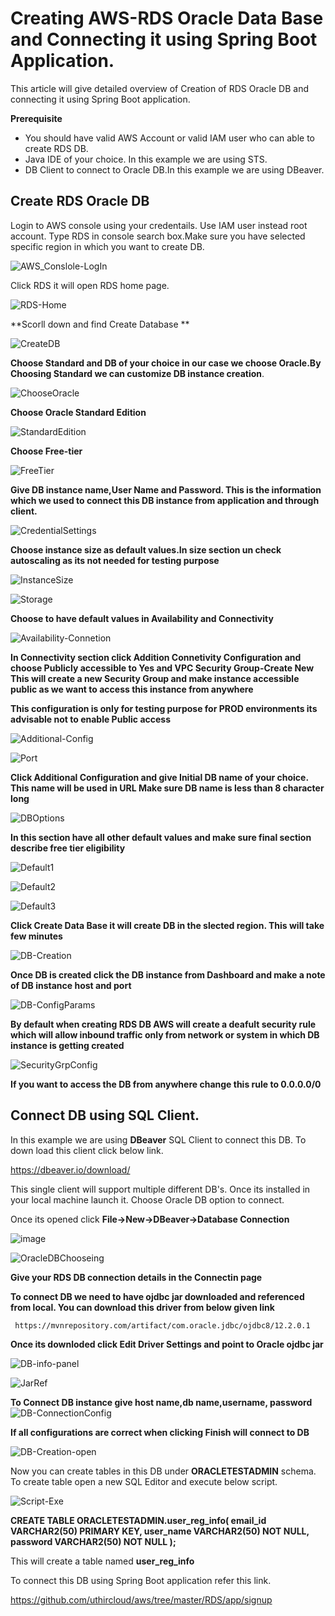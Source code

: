 # Creating AWS-RDS Oracle Data Base and Connecting it using Spring Boot Application.

This article will give detailed overview of Creation of RDS Oracle DB and connecting it using Spring Boot application.

**Prerequisite**

  - You should have valid AWS Account or valid IAM user who can able to create RDS DB.
  - Java IDE of your choice. In this example we are using STS.
  - DB Client to connect to Oracle DB.In this example we are using DBeaver.
  
  ## Create RDS Oracle DB
  
  Login to AWS console using your credentails. Use IAM user instead root account.
  Type RDS in console search box.Make sure you have selected specific region in which you want to create DB.
  
  ![AWS_Conslole-LogIn](https://user-images.githubusercontent.com/50639924/65958173-cc574780-e41c-11e9-85fb-9cbf6bb4951d.PNG)
  
  Click RDS it will open RDS home page.
  
  ![RDS-Home](https://user-images.githubusercontent.com/50639924/65958278-06c0e480-e41d-11e9-975c-b440777791f2.PNG)
  
  **Scorll down and find Create Database **
  
  ![CreateDB](https://user-images.githubusercontent.com/50639924/65958415-54d5e800-e41d-11e9-83f3-e2bf9cffa7a4.PNG)
  
  **Choose Standard and DB of your choice in our case we choose Oracle.By Choosing Standard we can customize DB instance creation**.
  
  ![ChooseOracle](https://user-images.githubusercontent.com/50639924/65958569-ad0cea00-e41d-11e9-98bd-5e9d8b0656b6.PNG)
  
  **Choose Oracle Standard Edition**
  
  ![StandardEdition](https://user-images.githubusercontent.com/50639924/65958749-26a4d800-e41e-11e9-9472-59519ee8222a.PNG)
  
  **Choose Free-tier**
  
  ![FreeTier](https://user-images.githubusercontent.com/50639924/65958832-5f44b180-e41e-11e9-877b-d55808ce5abe.PNG)
  
  **Give DB instance name,User Name and Password. This is the information which we used to connect this DB instance from application
  and through client.**
  
  
![CredentialSettings](https://user-images.githubusercontent.com/50639924/65959136-383aaf80-e41f-11e9-88d6-d17459cfaf1e.PNG)

**Choose instance size as default values.In size section un check autoscaling as its not needed for testing purpose**

![InstanceSize](https://user-images.githubusercontent.com/50639924/65959490-23aae700-e420-11e9-9ff2-2516fd210035.PNG)

![Storage](https://user-images.githubusercontent.com/50639924/65959499-2a395e80-e420-11e9-995e-a5be286ba0c6.PNG)

**Choose to have default values in Availability and Connectivity**

![Availability-Connetion](https://user-images.githubusercontent.com/50639924/65959696-ab90f100-e420-11e9-8d3c-97112f5d440d.PNG)

**In Connectivity section click Addition Connetivity Configuration and choose Publicly accessible to Yes and VPC Security Group-Create New
  This will create a new Security Group and make instance accessible public as we want to access this instance from anywhere**
  
  **This configuration is only for testing purpose for PROD environments its advisable not to enable Public access**
  
  ![Additional-Config](https://user-images.githubusercontent.com/50639924/65961502-bd749300-e424-11e9-9aa5-8fcf3d5b434d.PNG)
  
  ![Port](https://user-images.githubusercontent.com/50639924/65960271-1c84d880-e422-11e9-8afe-ff58c833a617.PNG)
  
  <b>Click Additional Configuration and give Initial DB name of your choice. This name will be used in URL
    Make sure DB name is less than 8 character long </b>
  
  ![DBOptions](https://user-images.githubusercontent.com/50639924/65961560-ded57f00-e424-11e9-81f7-d5afa75c9697.PNG)
  
  **In this section have all other default values and make sure final section describe free tier eligibility**
  
  ![Default1](https://user-images.githubusercontent.com/50639924/65960755-28bd6580-e423-11e9-8d46-865e00424984.PNG)

  ![Default2](https://user-images.githubusercontent.com/50639924/65960766-2eb34680-e423-11e9-8655-228a70759876.PNG)

  ![Default3](https://user-images.githubusercontent.com/50639924/65960775-34109100-e423-11e9-89c8-c557cc2e7085.PNG)
  
  **Click Create Data Base it will create DB in the slected region. This will take few minutes**
  
  ![DB-Creation](https://user-images.githubusercontent.com/50639924/65961908-8fdc1980-e425-11e9-8a69-8b90cd79e53c.PNG)
  
  <B>Once DB is created click the DB instance from Dashboard and make a note of DB instance host and port </B>
  
  ![DB-ConfigParams](https://user-images.githubusercontent.com/50639924/65964762-95d4f900-e42b-11e9-9d36-21200fd029aa.PNG)
  
  <B> By default when creating RDS DB AWS will create a deafult security rule which will allow inbound traffic only from network or system in which DB instance is getting created </B>
  
  ![SecurityGrpConfig](https://user-images.githubusercontent.com/50639924/65965140-1e539980-e42c-11e9-89db-dadf5143af99.PNG)
  
  <B> If you want to access the DB from anywhere change this rule to 0.0.0.0/0 </B>
  
  
  ## Connect DB using SQL Client.
  
  In this example we are using **DBeaver** SQL Client to connect this DB. To down load this client click below link.
  
  https://dbeaver.io/download/
  
  This single client will support multiple different DB's. Once its installed in your local machine launch it.
  Choose Oracle DB option to connect.
  
  Once its opened click **File->New->DBeaver->Database Connection**
  
  ![image](https://user-images.githubusercontent.com/50639924/65967213-40025000-e42f-11e9-996f-12b5a36ea279.png)
  
  ![OracleDBChooseing](https://user-images.githubusercontent.com/50639924/65967789-3200ff00-e430-11e9-9c1f-43dcf75a11b7.PNG)
 
  **Give your RDS DB connection details in the Connectin page**
  
  <B>To connect DB we need to have ojdbc jar downloaded and referenced from local.
     You can download this driver from below given link </B>
     
     https://mvnrepository.com/artifact/com.oracle.jdbc/ojdbc8/12.2.0.1
  
 <B> Once its downloded click Edit Driver Settings and point to Oracle ojdbc jar </B>
     
  ![DB-info-panel](https://user-images.githubusercontent.com/50639924/65968039-991eb380-e430-11e9-86da-ed977918dac8.PNG)

  ![JarRef](https://user-images.githubusercontent.com/50639924/65968941-f49d7100-e431-11e9-8929-5192721537ff.PNG)
  
  <B> To Connect DB instance give host name,db name,username, password </B>
  ![DB-ConnectionConfig](https://user-images.githubusercontent.com/50639924/65971461-33352a80-e436-11e9-8f59-5519d1c5e344.PNG)
  
  **If all configurations are correct when clicking Finish will connect to DB**
  
  ![DB-Creation-open](https://user-images.githubusercontent.com/50639924/65974382-dd16b600-e43a-11e9-95d9-0158c4baf229.PNG)
  
  Now you can create tables in this DB under **ORACLETESTADMIN** schema. To create table open a new SQL Editor and execute below  script.
  
  ![Script-Exe](https://user-images.githubusercontent.com/50639924/65975083-1996e180-e43c-11e9-8b8d-02eb30984d75.PNG)
  
  <B>
  CREATE TABLE ORACLETESTADMIN.user_reg_info(
    email_id   VARCHAR2(50) PRIMARY KEY,
    user_name  VARCHAR2(50) NOT NULL,
    password   VARCHAR2(50) NOT NULL
);
  </B>


 This will create a table named **user_reg_info**
 
 To connect this DB using Spring Boot application refer this link.
 
 https://github.com/uthircloud/aws/tree/master/RDS/app/signup
 
 
